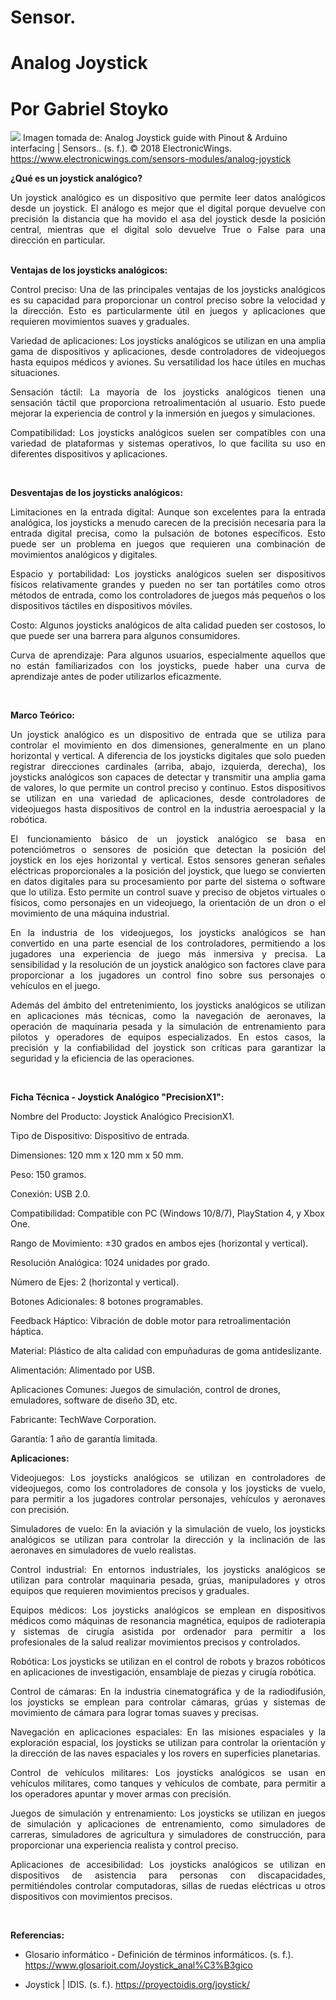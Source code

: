 # Sensor.
# Analog Joystick
# Por Gabriel Stoyko
![](https://www.electronicwings.com/storage/PlatformSection/TopicContent/123/icon/Analog%20Joystick(0).jpg)
Imagen tomada de: Analog Joystick guide with Pinout & Arduino interfacing | Sensors.. (s. f.). © 2018 ElectronicWings. https://www.electronicwings.com/sensors-modules/analog-joystick

**¿Qué es un joystick analógico?**

<div align="justify">
Un joystick analógico es un dispositivo que permite leer datos analógicos desde un joystick. El análogo es mejor que el digital porque devuelve con precisión la distancia que ha movido el asa del joystick desde la posición central, mientras que el digital solo devuelve True o False para una dirección en particular.
</div><br>

**Ventajas de los joysticks analógicos:**
<div align="justify">
Control preciso: Una de las principales ventajas de los joysticks analógicos es su capacidad para proporcionar un control preciso sobre la velocidad y la dirección. Esto es particularmente útil en juegos y aplicaciones que requieren movimientos suaves y graduales.<br>

Variedad de aplicaciones: Los joysticks analógicos se utilizan en una amplia gama de dispositivos y aplicaciones, desde controladores de videojuegos hasta equipos médicos y aviones. Su versatilidad los hace útiles en muchas situaciones.<br>

Sensación táctil: La mayoría de los joysticks analógicos tienen una sensación táctil que proporciona retroalimentación al usuario. Esto puede mejorar la experiencia de control y la inmersión en juegos y simulaciones.<br>

Compatibilidad: Los joysticks analógicos suelen ser compatibles con una variedad de plataformas y sistemas operativos, lo que facilita su uso en diferentes dispositivos y aplicaciones.<br>
</div><br>

**Desventajas de los joysticks analógicos:**
<div align="justify">
Limitaciones en la entrada digital: Aunque son excelentes para la entrada analógica, los joysticks a menudo carecen de la precisión necesaria para la entrada digital precisa, como la pulsación de botones específicos. Esto puede ser un problema en juegos que requieren una combinación de movimientos analógicos y digitales.<br>

Espacio y portabilidad: Los joysticks analógicos suelen ser dispositivos físicos relativamente grandes y pueden no ser tan portátiles como otros métodos de entrada, como los controladores de juegos más pequeños o los dispositivos táctiles en dispositivos móviles.<br>

Costo: Algunos joysticks analógicos de alta calidad pueden ser costosos, lo que puede ser una barrera para algunos consumidores.<br>

Curva de aprendizaje: Para algunos usuarios, especialmente aquellos que no están familiarizados con los joysticks, puede haber una curva de aprendizaje antes de poder utilizarlos eficazmente.<br>
</div><br>

**Marco Teórico:**
 
<div align="justify">
Un joystick analógico es un dispositivo de entrada que se utiliza para controlar el movimiento en dos dimensiones, generalmente en un plano horizontal y vertical. A diferencia de los joysticks digitales que solo pueden registrar direcciones cardinales (arriba, abajo, izquierda, derecha), los joysticks analógicos son capaces de detectar y transmitir una amplia gama de valores, lo que permite un control preciso y continuo. Estos dispositivos se utilizan en una variedad de aplicaciones, desde controladores de videojuegos hasta dispositivos de control en la industria aeroespacial y la robótica.<br>

El funcionamiento básico de un joystick analógico se basa en potenciómetros o sensores de posición que detectan la posición del joystick en los ejes horizontal y vertical. Estos sensores generan señales eléctricas proporcionales a la posición del joystick, que luego se convierten en datos digitales para su procesamiento por parte del sistema o software que lo utiliza. Esto permite un control suave y preciso de objetos virtuales o físicos, como personajes en un videojuego, la orientación de un dron o el movimiento de una máquina industrial.<br>

En la industria de los videojuegos, los joysticks analógicos se han convertido en una parte esencial de los controladores, permitiendo a los jugadores una experiencia de juego más inmersiva y precisa. La sensibilidad y la resolución de un joystick analógico son factores clave para proporcionar a los jugadores un control fino sobre sus personajes o vehículos en el juego.<br>

Además del ámbito del entretenimiento, los joysticks analógicos se utilizan en aplicaciones más técnicas, como la navegación de aeronaves, la operación de maquinaria pesada y la simulación de entrenamiento para pilotos y operadores de equipos especializados. En estos casos, la precisión y la confiabilidad del joystick son críticas para garantizar la seguridad y la eficiencia de las operaciones.

</div><br>

**Ficha Técnica - Joystick Analógico "PrecisionX1":**

Nombre del Producto: Joystick Analógico PrecisionX1.

Tipo de Dispositivo: Dispositivo de entrada.

Dimensiones: 120 mm x 120 mm x 50 mm.

Peso: 150 gramos.

Conexión: USB 2.0.

Compatibilidad: Compatible con PC (Windows 10/8/7), PlayStation 4, y Xbox One.

Rango de Movimiento: ±30 grados en ambos ejes (horizontal y vertical).

Resolución Analógica: 1024 unidades por grado.

Número de Ejes: 2 (horizontal y vertical).

Botones Adicionales: 8 botones programables.

Feedback Háptico: Vibración de doble motor para retroalimentación háptica.

Material: Plástico de alta calidad con empuñaduras de goma antideslizante.

Alimentación: Alimentado por USB.

Aplicaciones Comunes: Juegos de simulación, control de drones, emuladores, software de diseño 3D, etc.

Fabricante: TechWave Corporation.

Garantía: 1 año de garantía limitada.

**Aplicaciones:**
<div align="justify">
Videojuegos: Los joysticks analógicos se utilizan en controladores de videojuegos, como los controladores de consola y los joysticks de vuelo, para permitir a los jugadores controlar personajes, vehículos y aeronaves con precisión.<br>

Simuladores de vuelo: En la aviación y la simulación de vuelo, los joysticks analógicos se utilizan para controlar la dirección y la inclinación de las aeronaves en simuladores de vuelo realistas.<br>

Control industrial: En entornos industriales, los joysticks analógicos se utilizan para controlar maquinaria pesada, grúas, manipuladores y otros equipos que requieren movimientos precisos y graduales.<br>

Equipos médicos: Los joysticks analógicos se emplean en dispositivos médicos como máquinas de resonancia magnética, equipos de radioterapia y sistemas de cirugía asistida por ordenador para permitir a los profesionales de la salud realizar movimientos precisos y controlados.<br>

Robótica: Los joysticks se utilizan en el control de robots y brazos robóticos en aplicaciones de investigación, ensamblaje de piezas y cirugía robótica.<br>

Control de cámaras: En la industria cinematográfica y de la radiodifusión, los joysticks se emplean para controlar cámaras, grúas y sistemas de movimiento de cámara para lograr tomas suaves y precisas.<br>

Navegación en aplicaciones espaciales: En las misiones espaciales y la exploración espacial, los joysticks se utilizan para controlar la orientación y la dirección de las naves espaciales y los rovers en superficies planetarias.<br>

Control de vehículos militares: Los joysticks analógicos se usan en vehículos militares, como tanques y vehículos de combate, para permitir a los operadores apuntar y mover armas con precisión.<br>

Juegos de simulación y entrenamiento: Los joysticks se utilizan en juegos de simulación y aplicaciones de entrenamiento, como simuladores de carreras, simuladores de agricultura y simuladores de construcción, para proporcionar una experiencia realista y control preciso.<br>

Aplicaciones de accesibilidad: Los joysticks analógicos se utilizan en dispositivos de asistencia para personas con discapacidades, permitiéndoles controlar computadoras, sillas de ruedas eléctricas u otros dispositivos con movimientos precisos.<br>

</div><br>

**Referencias:**

- Glosario informático - Definición de términos informáticos. (s. f.). https://www.glosarioit.com/Joystick_anal%C3%B3gico

- Joystick | IDIS. (s. f.). https://proyectoidis.org/joystick/
